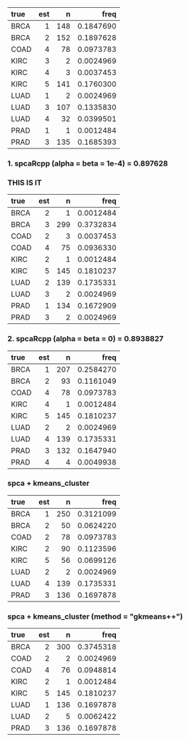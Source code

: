 
|true | est|   n|      freq|
|:----|---:|---:|---------:|
|BRCA |   1| 148| 0.1847690|
|BRCA |   2| 152| 0.1897628|
|COAD |   4|  78| 0.0973783|
|KIRC |   3|   2| 0.0024969|
|KIRC |   4|   3| 0.0037453|
|KIRC |   5| 141| 0.1760300|
|LUAD |   1|   2| 0.0024969|
|LUAD |   3| 107| 0.1335830|
|LUAD |   4|  32| 0.0399501|
|PRAD |   1|   1| 0.0012484|
|PRAD |   3| 135| 0.1685393|

### 1. spcaRcpp (alpha = beta = 1e-4) = 0.897628
### THIS IS IT
|true | est|   n|      freq|
|:----|---:|---:|---------:|
|BRCA |   2|   1| 0.0012484|
|BRCA |   3| 299| 0.3732834|
|COAD |   2|   3| 0.0037453|
|COAD |   4|  75| 0.0936330|
|KIRC |   2|   1| 0.0012484|
|KIRC |   5| 145| 0.1810237|
|LUAD |   2| 139| 0.1735331|
|LUAD |   3|   2| 0.0024969|
|PRAD |   1| 134| 0.1672909|
|PRAD |   3|   2| 0.0024969|

### 2. spcaRcpp (alpha = beta = 0) = 0.8938827
|true | est|   n|      freq|
|:----|---:|---:|---------:|
|BRCA |   1| 207| 0.2584270|
|BRCA |   2|  93| 0.1161049|
|COAD |   4|  78| 0.0973783|
|KIRC |   4|   1| 0.0012484|
|KIRC |   5| 145| 0.1810237|
|LUAD |   2|   2| 0.0024969|
|LUAD |   4| 139| 0.1735331|
|PRAD |   3| 132| 0.1647940|
|PRAD |   4|   4| 0.0049938|


### spca + kmeans_cluster
|true | est|   n|      freq|
|:----|---:|---:|---------:|
|BRCA |   1| 250| 0.3121099|
|BRCA |   2|  50| 0.0624220|
|COAD |   2|  78| 0.0973783|
|KIRC |   2|  90| 0.1123596|
|KIRC |   5|  56| 0.0699126|
|LUAD |   2|   2| 0.0024969|
|LUAD |   4| 139| 0.1735331|
|PRAD |   3| 136| 0.1697878|


### spca + kmeans_cluster (method = "gkmeans++")
|true | est|   n|      freq|
|:----|---:|---:|---------:|
|BRCA |   2| 300| 0.3745318|
|COAD |   2|   2| 0.0024969|
|COAD |   4|  76| 0.0948814|
|KIRC |   2|   1| 0.0012484|
|KIRC |   5| 145| 0.1810237|
|LUAD |   1| 136| 0.1697878|
|LUAD |   2|   5| 0.0062422|
|PRAD |   3| 136| 0.1697878|